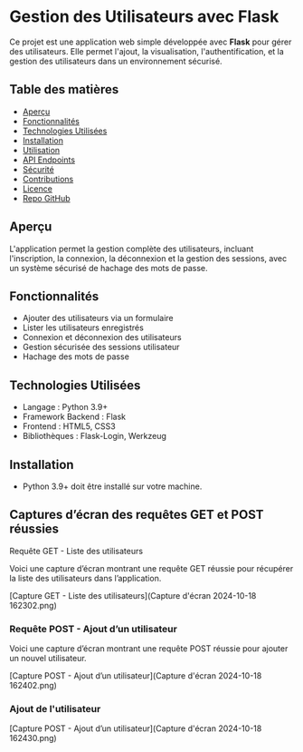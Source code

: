 # Gestion des Utilisateurs avec Flask

Ce projet est une application web simple développée avec **Flask** pour gérer des utilisateurs. Elle permet l'ajout, la visualisation, l'authentification, et la gestion des utilisateurs dans un environnement sécurisé.

## Table des matières

- [Aperçu](#aperçu)
- [Fonctionnalités](#fonctionnalités)
- [Technologies Utilisées](#technologies-utilisées)
- [Installation](#installation)
- [Utilisation](#utilisation)
- [API Endpoints](#api-endpoints)
- [Sécurité](#sécurité)
- [Contributions](#contributions)
- [Licence](#licence)
- [Repo GitHub](#repo-github)

## Aperçu

L'application permet la gestion complète des utilisateurs, incluant l'inscription, la connexion, la déconnexion et la gestion des sessions, avec un système sécurisé de hachage des mots de passe.

## Fonctionnalités

- Ajouter des utilisateurs via un formulaire
- Lister les utilisateurs enregistrés
- Connexion et déconnexion des utilisateurs
- Gestion sécurisée des sessions utilisateur
- Hachage des mots de passe

## Technologies Utilisées

- Langage : Python 3.9+
- Framework Backend : Flask
- Frontend : HTML5, CSS3
- Bibliothèques : Flask-Login, Werkzeug

## Installation


- Python 3.9+ doit être installé sur votre machine.

## Captures d’écran des requêtes GET et POST réussies

Requête GET - Liste des utilisateurs

Voici une capture d’écran montrant une requête GET réussie pour récupérer la liste des utilisateurs dans l’application.

[Capture GET - Liste des utilisateurs](Capture d'écran 2024-10-18 162302.png)

### Requête POST - Ajout d’un utilisateur

Voici une capture d’écran montrant une requête POST réussie pour ajouter un nouvel utilisateur.

[Capture POST - Ajout d’un utilisateur](Capture d'écran 2024-10-18 162402.png)

### Ajout de l'utilisateur
[Capture POST - Ajout d’un utilisateur](Capture d'écran 2024-10-18 162430.png)

